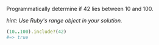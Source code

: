 Programmatically determine if 42 lies between 10 and 100.

*hint: Use Ruby's range object in your solution.*

```ruby
(10..100).include?(42)
#=> true
```